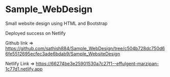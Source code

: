# Sample_WebDesign

Small website design using HTML and Bootstrap

Deployed success on Netlify

Github link => https://github.com/sathish884/Sample_WebDesign/tree/c504b728dc750d66fe5512695ecfec3ade6bdab9/Sample_WebsiteDesign

Netlify Link => https://66274be3e25901530a7c27f1--effulgent-marzipan-1c77d1.netlify.app
